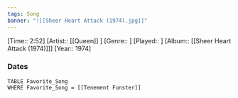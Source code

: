 ```yaml
---
tags: Song  
banner: "![[Sheer Heart Attack (1974).jpg]]"
---
```

[Time:: 2:52]
[Artist:: [[Queen]] ]
[Genre:: ]
[Played:: ]
[Album:: [[Sheer Heart Attack (1974)]]]
[Year:: 1974]
### Dates
````dataview
TABLE Favorite_Song
WHERE Favorite_Song = [[Tenement Funster]]
````